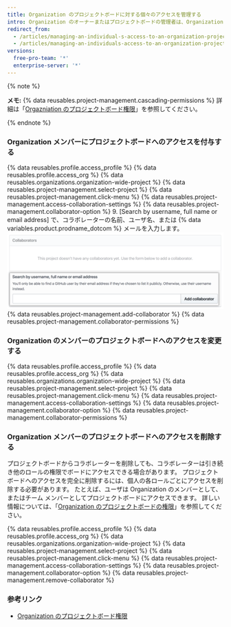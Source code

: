 ```yaml
---
title: Organization のプロジェクトボードに対する個々のアクセスを管理する
intro: Organization のオーナーまたはプロジェクトボードの管理者は、Organization で所有しているプロジェクトボードに対する個々のメンバーのアクセスを管理できます。
redirect_from:
  - /articles/managing-an-individual-s-access-to-an-organization-project-board
  - /articles/managing-an-individuals-access-to-an-organization-project-board
versions:
  free-pro-team: '*'
  enterprise-server: '*'
---
```


{% note %}

**メモ:** {% data reusables.project-management.cascading-permissions %} 詳細は「[Orgazniation のプロジェクトボード権限](/articles/project-board-permissions-for-an-organization)」を参照してください。

{% endnote %}

### Organization メンバーにプロジェクトボードへのアクセスを付与する

{% data reusables.profile.access_profile %}
{% data reusables.profile.access_org %}
{% data reusables.organizations.organization-wide-project %}
{% data reusables.project-management.select-project %}
{% data reusables.project-management.click-menu %}
{% data reusables.project-management.access-collaboration-settings %}
{% data reusables.project-management.collaborator-option %}
9. [Search by username, full name or email address] で、コラボレーターの名前、ユーザ名、または {% data variables.product.prodname_dotcom %} メールを入力します。 ![Octocat のユーザ名が検索フィールドに入力されているコラボレーターセクション](/assets/images/help/projects/org-project-collaborators-find-name.png)
{% data reusables.project-management.add-collaborator %}
{% data reusables.project-management.collaborator-permissions %}

### Organization のメンバーのプロジェクトボードへのアクセスを変更する

{% data reusables.profile.access_profile %}
{% data reusables.profile.access_org %}
{% data reusables.organizations.organization-wide-project %}
{% data reusables.project-management.select-project %}
{% data reusables.project-management.click-menu %}
{% data reusables.project-management.access-collaboration-settings %}
{% data reusables.project-management.collaborator-option %}
{% data reusables.project-management.collaborator-permissions %}

### Organization メンバーのプロジェクトボードへのアクセスを削除する

プロジェクトボードからコラボレーターを削除しても、コラボレーターは引き続き他のロールの権限でボードにアクセスできる場合があります。 プロジェクトボードへのアクセスを完全に削除するには、個人の各ロールごとにアクセスを削除する必要があります。 たとえば、ユーザは Organization のメンバーとして、またはチーム メンバーとしてプロジェクトボードにアクセスできます。 詳しい情報については、「[Organization のプロジェクトボードの権限](/articles/project-board-permissions-for-an-organization)」を参照してください。

{% data reusables.profile.access_profile %}
{% data reusables.profile.access_org %}
{% data reusables.organizations.organization-wide-project %}
{% data reusables.project-management.select-project %}
{% data reusables.project-management.click-menu %}
{% data reusables.project-management.access-collaboration-settings %}
{% data reusables.project-management.collaborator-option %}
{% data reusables.project-management.remove-collaborator %}

### 参考リンク

- [Organization のプロジェクトボード権限](/articles/project-board-permissions-for-an-organization)
